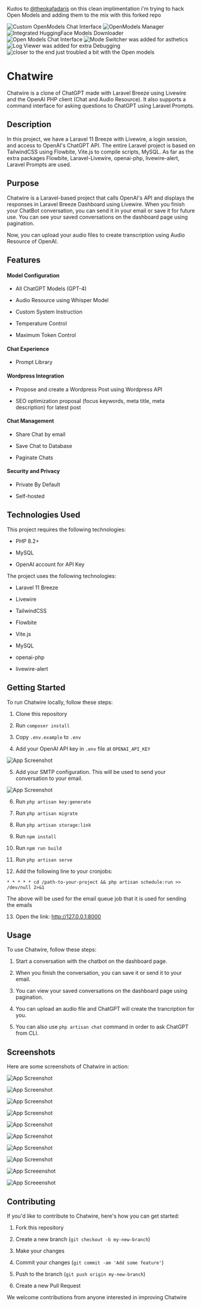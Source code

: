 Kudos to [@theokafadaris](https://github.com/theokafadaris) on this clean implimentation
i'm trying to hack Open Models and adding them to the mix with this forked repo

![Custom OpenModels Chat Interface](https://github.com/LebToki/chatwire/assets/957618/267beb43-f4c0-4324-8e91-03d738bf49f3)
![OpenModels Manager](https://github.com/LebToki/chatwire/assets/957618/fdb6bc99-e31a-45c4-a65d-81bd47114a3a)
![Integrated HuggingFace Models Downloader](https://github.com/LebToki/chatwire/assets/957618/6134a89d-40e4-417e-8e4e-49c95a0c7986)
![Open Models Chat Interface](https://github.com/LebToki/chatwire/assets/957618/e202225a-1ec0-433a-80f6-14b4921ab0d9)
![Mode Switcher was added for asthetics](https://github.com/LebToki/chatwire/assets/957618/ddc81942-63f9-4267-b509-6e7ede18e8a9)
![Log Viewer was added for extra Debugging](https://github.com/LebToki/chatwire/assets/957618/2e62b5f1-4fd5-41ee-aea0-3fc3b2bc60cb)
![closer to the end just troubled a bit with the Open models](https://github.com/LebToki/chatwire/assets/957618/974e93da-d238-4ab0-a490-373b0fec26e3)


# Chatwire

Chatwire is a clone of ChatGPT made with Laravel Breeze using Livewire and the OpenAI PHP client (Chat and Audio Resource). It also supports a command interface for asking questions to ChatGPT using Laravel Prompts.

## Description

In this project, we have a Laravel 11 Breeze with Livewire, a login session, and access to OpenAI's ChatGPT API. The entire Laravel project is based on TailwindCSS using Flowbite, Vite.js to compile scripts, MySQL. As far as the extra packages Flowbite, Laravel-Livewire, openai-php, livewire-alert, Laravel Prompts are used.

## Purpose

Chatwire is a Laravel-based project that calls OpenAI's API and displays the responses in Laravel Breeze Dashboard using Livewire. When you finish your ChatBot conversation, you can send it in your email or save it for future use. You can see your saved conversations on the dashboard page using pagination.

Now, you can upload your audio files to create transcription using Audio Resource of OpenAI.

## Features

#### Model Configuration

-   All ChatGPT Models (GPT-4)

-   Audio Resource using Whisper Model

-   Custom System Instruction

-   Temperature Control

-   Maximum Token Control

#### Chat Experience

-   Prompt Library

#### Wordpress Integration

-   Propose and create a Wordpress Post using Wordpress API

-   SEO optimization proposal (focus keywords, meta title, meta description) for latest post

#### Chat Management

-   Share Chat by email

-   Save Chat to Database

-   Paginate Chats

#### Security and Privacy

-   Private By Default

-   Self-hosted

## Technologies Used

This project requires the following technologies:

-   PHP 8.2+

-   MySQL

-   OpenAI account for API Key

The project uses the following technologies:

-   Laravel 11 Breeze

-   Livewire

-   TailwindCSS

-   Flowbite

-   Vite.js

-   MySQL

-   openai-php

-   livewire-alert

## Getting Started

To run Chatwire locally, follow these steps:

1. Clone this repository

2. Run `composer install`

3. Copy `.env.example` to `.env`

4. Add your OpenAI API key in `.env` file at `OPENAI_API_KEY`

![App Screenshot](https://i.imgur.com/e8IdRtB.png)

5. Add your SMTP configuration. This will be used to send your conversation to your email.

![App Screenshot](https://i.imgur.com/Vh0SJuy.png)

6. Run `php artisan key:generate`

7. Run `php artisan migrate`

8. Run `php artisan storage:link`

9. Run `npm install`

10. Run `npm run build`

11. Run `php artisan serve`

12. Add the following line to your cronjobs:

`* * * * * cd /path-to-your-project && php artisan schedule:run >> /dev/null 2>&1`

The above will be used for the email queue job that it is used for sending the emails

13. Open the link: http://127.0.0.1:8000

## Usage

To use Chatwire, follow these steps:

1. Start a conversation with the chatbot on the dashboard page.

2. When you finish the conversation, you can save it or send it to your email.

3. You can view your saved conversations on the dashboard page using pagination.

4. You can upload an audio file and ChatGPT will create the trancription for you.

5. You can also use `php artisan chat` command in order to ask ChatGPT from CLI.

## Screenshots

Here are some screenshots of Chatwire in action:

![App Screenshot](https://i.imgur.com/GBdjlTT.png)

![App Screenshot](https://i.imgur.com/wkpgKAr.png)

![App Screenshot](https://i.imgur.com/R7S1phq.png)

![App Screenshot](https://i.imgur.com/GuImTR8.png)

![App Screenshot](https://i.imgur.com/5UAOF8M.png)

![App Screenshot](https://i.imgur.com/3ULtQM1.png)

![App Screenshot](https://i.imgur.com/pOxB0Na.png)

![App Screenshot](https://i.imgur.com/tjCeGyE.png)

![App Screeenshot](https://i.imgur.com/4DbWGng.png)

![App Screeenshot](https://i.imgur.com/wHvUZpu.png)

## Contributing

If you'd like to contribute to Chatwire, here's how you can get started:

1. Fork this repository

2. Create a new branch (`git checkout -b my-new-branch`)

3. Make your changes

4. Commit your changes (`git commit -am 'Add some feature'`)

5. Push to the branch (`git push origin my-new-branch`)

6. Create a new Pull Request

We welcome contributions from anyone interested in improving Chatwire
